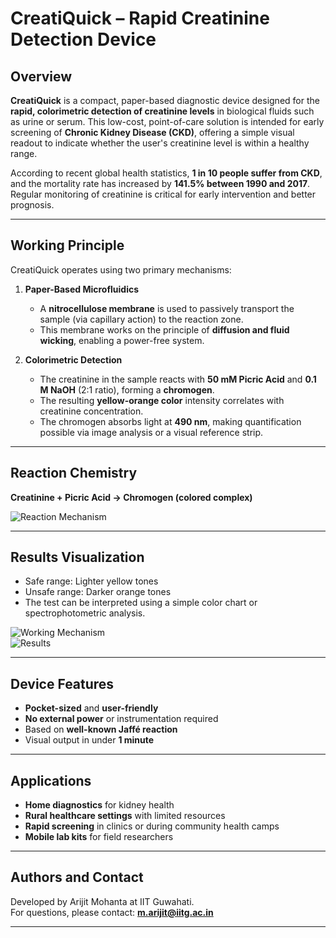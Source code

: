 
# CreatiQuick – Rapid Creatinine Detection Device

## Overview

**CreatiQuick** is a compact, paper-based diagnostic device designed for the **rapid, colorimetric detection of creatinine levels** in biological fluids such as urine or serum. This low-cost, point-of-care solution is intended for early screening of **Chronic Kidney Disease (CKD)**, offering a simple visual readout to indicate whether the user's creatinine level is within a healthy range.

According to recent global health statistics, **1 in 10 people suffer from CKD**, and the mortality rate has increased by **141.5% between 1990 and 2017**. Regular monitoring of creatinine is critical for early intervention and better prognosis.

---

## Working Principle

CreatiQuick operates using two primary mechanisms:

1. **Paper-Based Microfluidics**  
   - A **nitrocellulose membrane** is used to passively transport the sample (via capillary action) to the reaction zone.  
   - This membrane works on the principle of **diffusion and fluid wicking**, enabling a power-free system.

2. **Colorimetric Detection**  
   - The creatinine in the sample reacts with **50 mM Picric Acid** and **0.1 M NaOH** (2:1 ratio), forming a **chromogen**.  
   - The resulting **yellow-orange color** intensity correlates with creatinine concentration.  
   - The chromogen absorbs light at **490 nm**, making quantification possible via image analysis or a visual reference strip.

---

## Reaction Chemistry

**Creatinine + Picric Acid → Chromogen (colored complex)**

![Reaction Mechanism](https://github.com/arijit-m/CreatiQuick/assets/117001774/426dabc6-fda7-4331-9a84-80704d7d2e22) <!-- Replace with actual path -->

---

## Results Visualization

- Safe range: Lighter yellow tones  
- Unsafe range: Darker orange tones  
- The test can be interpreted using a simple color chart or spectrophotometric analysis.

![Working Mechanism](https://github.com/arijit-m/CreatiQuick/assets/117001774/2220bb2c-8bd0-4a3c-927c-0525165a9068)  
![Results](https://github.com/arijit-m/CreatiQuick/assets/117001774/ce425692-42ec-478c-b22a-38a8667a5a07)

---

## Device Features

- **Pocket-sized** and **user-friendly**
- **No external power** or instrumentation required
- Based on **well-known Jaffé reaction**
- Visual output in under **1 minute**

---

## Applications

- **Home diagnostics** for kidney health  
- **Rural healthcare settings** with limited resources  
- **Rapid screening** in clinics or during community health camps  
- **Mobile lab kits** for field researchers

---

## Authors and Contact

Developed by Arijit Mohanta at IIT Guwahati.  
For questions, please contact: **m.arijit@iitg.ac.in**

---
